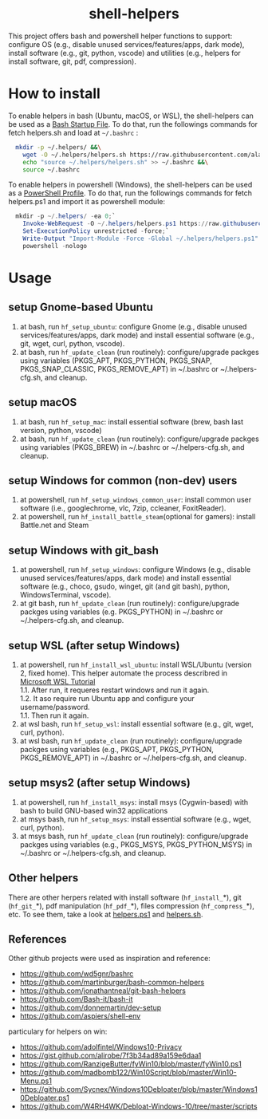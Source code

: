 <h1 align="center">shell-helpers</h1>

This project offers bash and powershell helper functions to support: configure OS (e.g., disable unused services/features/apps, dark mode), install software (e.g.,  git, python, vscode) and utilities (e.g., helpers for install software, git, pdf, compression).

# How to install

To enable helpers in bash (Ubuntu, macOS, or WSL), the shell-helpers can be used as a [Bash Startup File](https://www.gnu.org/software/bash/manual/html_node/Bash-Startup-Files.html). To do that, run the followings commands for fetch helpers.sh and load at `~/.bashrc` :

``` bash
  mkdir -p ~/.helpers/ &&\
    wget -O ~/.helpers/helpers.sh https://raw.githubusercontent.com/alanlivio/shell-helpers/master/helpers.sh &&\
    echo "source ~/.helpers/helpers.sh" >> ~/.bashrc &&\
    source ~/.bashrc
  ```

To enable helpers in powershell (Windows), the shell-helpers can be used as a [PowerShell Profile](https://docs.microsoft.com/en-us/powershell/module/microsoft.powershell.core/about/about_profiles?view=powershell-7). To do that, run the followings commands for fetch helpers.ps1 and import it as powershell module:

``` powershell
  mkdir -p ~/.helpers/ -ea 0;`
    Invoke-WebRequest -O ~/.helpers/helpers.ps1 https://raw.githubusercontent.com/alanlivio/shell-helpers/master/helpers.ps1;`
    Set-ExecutionPolicy unrestricted -force;`
    Write-Output "Import-Module -Force -Global ~/.helpers/helpers.ps1" > $Profile.AllUsersAllHosts;`
    powershell -nologo
  ```

# Usage

## setup Gnome-based Ubuntu

1. at bash, run `hf_setup_ubuntu`: configure Gnome (e.g., disable unused services/features/apps, dark mode) and install essential software (e.g., git, wget, curl, python, vscode).
2. at bash, run `hf_update_clean` (run routinely): configure/upgrade packges using variables (PKGS_APT, PKGS_PYTHON, PKGS_SNAP, PKGS_SNAP_CLASSIC, PKGS_REMOVE_APT) in ~/.bashrc or ~/.helpers-cfg.sh, and cleanup.

## setup macOS

1. at bash, run `hf_setup_mac`: install essential software (brew, bash last version, python, vscode)
2. at bash, run `hf_update_clean` (run routinely): configure/upgrade packges using variables (PKGS_BREW) in ~/.bashrc or ~/.helpers-cfg.sh, and cleanup.

## setup Windows for common (non-dev) users

1. at powershell, run `hf_setup_windows_common_user`: install common user software (i.e., googlechrome, vlc, 7zip, ccleaner, FoxitReader).
2. at powershell, run `hf_install_battle_steam`(optional for gamers): install Battle.net and Steam

## setup Windows with git_bash

1. at powershell, run `hf_setup_windows`: configure Windows (e.g., disable unused services/features/apps, dark mode) and install essential software (e.g., choco, gsudo, winget, git (and git bash), python, WindowsTerminal, vscode).
2. at git bash, run `hf_update_clean` (run routinely): configure/upgrade packges using variables (e.g. PKGS_PYTHON) in ~/.bashrc or ~/.helpers-cfg.sh, and cleanup.

## setup WSL (after setup Windows)

1. at powershell, run `hf_install_wsl_ubuntu`: install WSL/Ubuntu (version 2, fixed home). This helper automate the process describred in [Microsoft WSL Tutorial](https://docs.microsoft.com/en-us/windows/wsl/wsl2-install)  
  1.1. After run, it requeres restart windows and run it again.  
  1.2. It aso require run Ubuntu app and configure your username/password.  
  1.1. Then run it again.
2. at wsl bash, run `hf_setup_wsl`: install essential software (e.g., git, wget, curl, python).
3. at wsl bash, run `hf_update_clean` (run routinely): configure/upgrade packges using variables (e.g., PKGS_APT, PKGS_PYTHON, PKGS_REMOVE_APT) in ~/.bashrc or ~/.helpers-cfg.sh, and cleanup.

## setup msys2 (after setup Windows)

1. at powershell, run `hf_install_msys`: install msys (Cygwin-based) with bash to build GNU-based win32 applications
2. at msys bash, run `hf_setup_msys`: install essential software (e.g., wget, curl, python).
3. at msys bash, run `hf_update_clean` (run routinely): configure/upgrade packges using variables (e.g., PKGS_MSYS, PKGS_PYTHON_MSYS) in ~/.bashrc or ~/.helpers-cfg.sh, and cleanup.

## Other helpers

There are other herpers related with install software (`hf_install_`\*), git (`hf_git_`\*), pdf manipulation (`hf_pdf_`\*), files compression (`hf_compress_`\*), etc. To see them, take a look at [helpers.ps1](helpers.ps1) and [helpers.sh](helpers.sh).

## References

Other github projects were used as inspiration and reference:

* https://github.com/wd5gnr/bashrc
* https://github.com/martinburger/bash-common-helpers
* https://github.com/jonathantneal/git-bash-helpers
* https://github.com/Bash-it/bash-it
* https://github.com/donnemartin/dev-setup
* https://github.com/aspiers/shell-env

particulary for helpers on win:

+ https://github.com/adolfintel/Windows10-Privacy
+ https://gist.github.com/alirobe/7f3b34ad89a159e6daa1
+ https://github.com/RanzigeButter/fyWin10/blob/master/fyWin10.ps1
+ https://github.com/madbomb122/Win10Script/blob/master/Win10-Menu.ps1
+ https://github.com/Sycnex/Windows10Debloater/blob/master/Windows10Debloater.ps1
+ https://github.com/W4RH4WK/Debloat-Windows-10/tree/master/scripts
